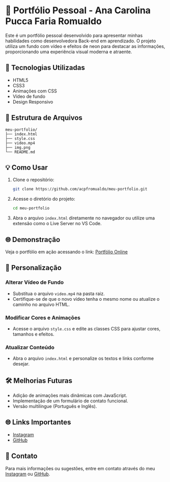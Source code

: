 # 💼 Portfólio Pessoal - Ana Carolina Pucca Faria Romualdo

Este é um portfólio pessoal desenvolvido para apresentar minhas habilidades como desenvolvedora Back-end em aprendizado. O projeto utiliza um fundo com vídeo e efeitos de neon para destacar as informações, proporcionando uma experiência visual moderna e atraente.

## 🚀 Tecnologias Utilizadas
- HTML5
- CSS3
- Animações com CSS
- Vídeo de fundo
- Design Responsivo

## 📂 Estrutura de Arquivos
```
meu-portfolio/
├── index.html
├── style.css
├── video.mp4
├── img.png
└── README.md
```

## 💡 Como Usar

1. Clone o repositório:
   ```bash
   git clone https://github.com/acpfromualdo/meu-portfolio.git
   ```

2. Acesse o diretório do projeto:
   ```bash
   cd meu-portfolio
   ```

3. Abra o arquivo `index.html` diretamente no navegador ou utilize uma extensão como o Live Server no VS Code.

## 🌐 Demonstração
Veja o portfólio em ação acessando o link:
[Portfólio Online](#)

## 🎨 Personalização

### Alterar Vídeo de Fundo
- Substitua o arquivo `video.mp4` na pasta raiz.
- Certifique-se de que o novo vídeo tenha o mesmo nome ou atualize o caminho no arquivo HTML.

### Modificar Cores e Animações
- Acesse o arquivo `style.css` e edite as classes CSS para ajustar cores, tamanhos e efeitos.

### Atualizar Conteúdo
- Abra o arquivo `index.html` e personalize os textos e links conforme desejar.

## 🛠️ Melhorias Futuras
- Adição de animações mais dinâmicas com JavaScript.
- Implementação de um formulário de contato funcional.
- Versão multilíngue (Português e Inglês).

## 🌐 Links Importantes
- [Instagram](#)
- [GitHub](https://github.com/acpfromualdo)

## 📧 Contato
Para mais informações ou sugestões, entre em contato através do meu [Instagram](#) ou [GitHub](https://github.com/acpfromualdo).